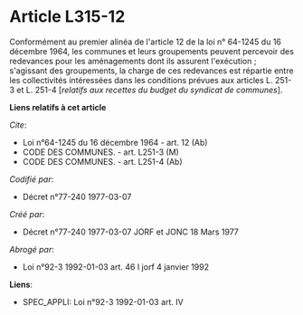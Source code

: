# Article L315-12

Conformément au premier alinéa de l'article 12 de la loi n° 64-1245 du 16 décembre 1964, les communes et leurs groupements
peuvent percevoir des redevances pour les aménagements dont ils assurent l'exécution ; s'agissant des groupements, la charge
de ces redevances est répartie entre les collectivités intéressées dans les conditions prévues aux articles L. 251-3 et L.
251-4 [*relatifs aux recettes du budget du syndicat de communes*].

**Liens relatifs à cet article**

_Cite_:

  - Loi n°64-1245 du 16 décembre 1964 - art. 12 (Ab)
  - CODE DES COMMUNES. - art. L251-3 (M)
  - CODE DES COMMUNES. - art. L251-4 (Ab)

_Codifié par_:

  - Décret n°77-240 1977-03-07

_Créé par_:

  - Décret n°77-240 1977-03-07 JORF et JONC 18 Mars 1977

_Abrogé par_:

  - Loi n°92-3 1992-01-03 art. 46 I jorf 4 janvier 1992

**Liens**:

  - SPEC_APPLI: Loi n°92-3 1992-01-03 art. IV

